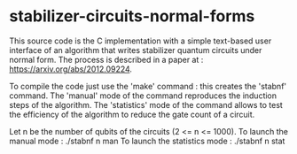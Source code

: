 # stabilizer-circuits-normal-forms

This source code is the C implementation with a simple text-based user interface of an algorithm that writes stabilizer quantum circuits under normal form.
The process is described in a paper at : https://arxiv.org/abs/2012.09224.

To compile the code just use the 'make' command : this creates the 'stabnf' command.
The 'manual' mode of the command reproduces the induction steps of the  algorithm.
The 'statistics' mode of the command allows to test the efficiency of the algorithm to reduce the gate count of a circuit.

Let n be the number of qubits of the circuits (2 <= n <= 1000).
To launch the manual mode : ./stabnf n man
To launch the statistics mode : ./stabnf n stat





